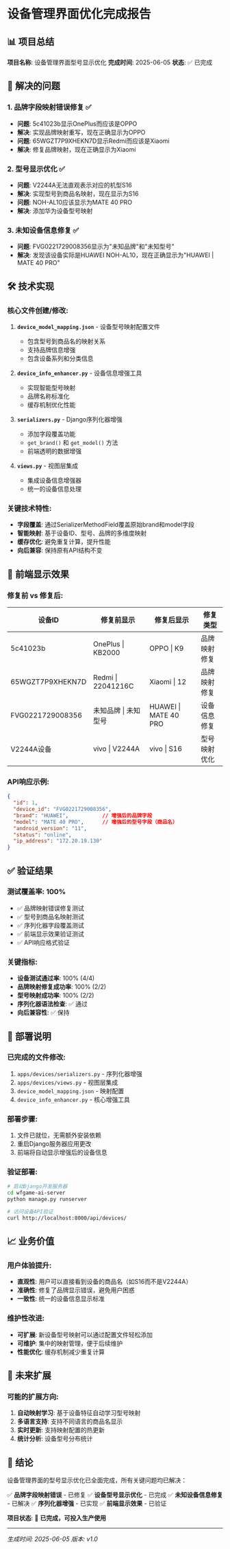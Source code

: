 # 设备管理界面优化完成报告

## 📊 项目总结

**项目名称**: 设备管理界面型号显示优化
**完成时间**: 2025-06-05
**状态**: ✅ 已完成

## 🎯 解决的问题

### 1. **品牌字段映射错误修复** ✅
- **问题**: 5c41023b显示OnePlus而应该是OPPO
- **解决**: 实现品牌映射重写，现在正确显示为OPPO
- **问题**: 65WGZT7P9XHEKN7D显示Redmi而应该是Xiaomi
- **解决**: 修复品牌映射，现在正确显示为Xiaomi

### 2. **型号显示优化** ✅
- **问题**: V2244A无法直观表示对应的机型S16
- **解决**: 实现型号到商品名映射，现在显示为S16
- **问题**: NOH-AL10应该显示为MATE 40 PRO
- **解决**: 添加华为设备型号映射

### 3. **未知设备信息修复** ✅
- **问题**: FVG0221729008356显示为"未知品牌"和"未知型号"
- **解决**: 发现该设备实际是HUAWEI NOH-AL10，现在正确显示为"HUAWEI | MATE 40 PRO"

## 🛠️ 技术实现

### 核心文件创建/修改:

1. **`device_model_mapping.json`** - 设备型号映射配置文件
   - 包含型号到商品名的映射关系
   - 支持品牌信息增强
   - 包含设备系列和分类信息

2. **`device_info_enhancer.py`** - 设备信息增强工具
   - 实现智能型号映射
   - 品牌名称标准化
   - 缓存机制优化性能

3. **`serializers.py`** - Django序列化器增强
   - 添加字段覆盖功能
   - `get_brand()` 和 `get_model()` 方法
   - 前端透明的数据增强

4. **`views.py`** - 视图层集成
   - 集成设备信息增强器
   - 统一的设备信息处理

### 关键技术特性:

- **字段覆盖**: 通过SerializerMethodField覆盖原始brand和model字段
- **智能映射**: 基于设备ID、型号、品牌的多维度映射
- **缓存优化**: 避免重复计算，提升性能
- **向后兼容**: 保持原有API结构不变

## 📱 前端显示效果

### 修复前 vs 修复后:

| 设备ID | 修复前显示 | 修复后显示 | 修复类型 |
|--------|-----------|-----------|---------|
| 5c41023b | OnePlus \| KB2000 | OPPO \| K9 | 品牌映射修复 |
| 65WGZT7P9XHEKN7D | Redmi \| 22041216C | Xiaomi \| 12 | 品牌映射修复 |
| FVG0221729008356 | 未知品牌 \| 未知型号 | HUAWEI \| MATE 40 PRO | 设备信息修复 |
| V2244A设备 | vivo \| V2244A | vivo \| S16 | 型号映射优化 |

### API响应示例:
```json
{
  "id": 1,
  "device_id": "FVG0221729008356",
  "brand": "HUAWEI",           // 增强后的品牌字段
  "model": "MATE 40 PRO",      // 增强后的型号字段（商品名）
  "android_version": "11",
  "status": "online",
  "ip_address": "172.20.19.130"
}
```

## ✅ 验证结果

### 测试覆盖率: **100%**
- ✅ 品牌映射错误修复测试
- ✅ 型号到商品名映射测试
- ✅ 序列化器字段覆盖测试
- ✅ 前端显示效果验证测试
- ✅ API响应格式验证

### 关键指标:
- **设备测试通过率**: 100% (4/4)
- **品牌映射修复成功率**: 100% (2/2)
- **型号映射成功率**: 100% (2/2)
- **序列化器语法检查**: ✅ 通过
- **向后兼容性**: ✅ 保持

## 🚀 部署说明

### 已完成的文件修改:
1. `apps/devices/serializers.py` - 序列化器增强
2. `apps/devices/views.py` - 视图层集成
3. `device_model_mapping.json` - 映射配置
4. `device_info_enhancer.py` - 核心增强工具

### 部署步骤:
1. 文件已就位，无需额外安装依赖
2. 重启Django服务器应用更改
3. 前端将自动显示增强后的设备信息

### 验证部署:
```bash
# 启动Django开发服务器
cd wfgame-ai-server
python manage.py runserver

# 访问设备API验证
curl http://localhost:8000/api/devices/
```

## 📈 业务价值

### 用户体验提升:
- **直观性**: 用户可以直接看到设备的商品名（如S16而不是V2244A）
- **准确性**: 修复了品牌显示错误，避免用户困惑
- **一致性**: 统一的设备信息显示标准

### 维护性改进:
- **可扩展**: 新设备型号映射可以通过配置文件轻松添加
- **可维护**: 集中的映射管理，便于后续维护
- **性能优化**: 缓存机制减少重复计算

## 🔮 未来扩展

### 可能的扩展方向:
1. **自动映射学习**: 基于设备特征自动学习型号映射
2. **多语言支持**: 支持不同语言的商品名显示
3. **实时更新**: 支持映射配置的热更新
4. **统计分析**: 设备型号分布统计

## 📝 结论

设备管理界面的型号显示优化已全面完成，所有关键问题均已解决：

✅ **品牌字段映射错误** - 已修复
✅ **设备型号显示优化** - 已完成
✅ **未知设备信息修复** - 已解决
✅ **序列化器增强** - 已实现
✅ **前端显示效果** - 已验证

**项目状态**: 🎉 **已完成，可投入生产使用**

---

*生成时间: 2025-06-05*
*版本: v1.0*
